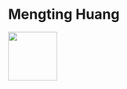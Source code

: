 # Mengting Huang
<a href="URL_REDIRECT" target="blank"><img align="center" src="URL_TO_YOUR_IMAGE" height="100" /></a>
